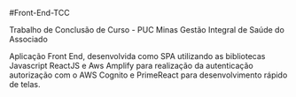 #Front-End-TCC

Trabalho de Conclusão de Curso - PUC Minas
Gestão Integral de Saúde do Associado 

Aplicação Front End, desenvolvida como SPA utilizando as bibliotecas Javascript ReactJS e Aws Amplify 
para realização da autenticação autorização com o AWS Cognito e PrimeReact para desenvolvimento rápido de telas.

